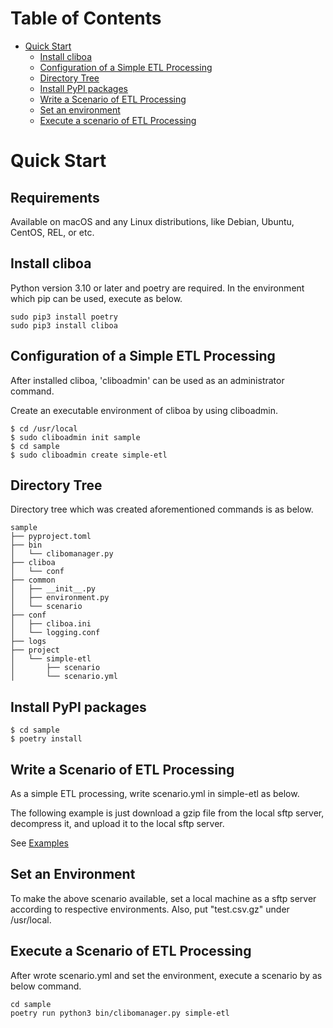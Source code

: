 # Table of Contents

* [Quick Start](#quick-start)
  * [Install cliboa](#install-cliboa)
  * [Configuration of a Simple ETL Processing](#configuration-of-a-simple-etl-processing)
  * [Directory Tree](#directory-tree)
  * [Install PyPI packages](#install-pypi-packages)
  * [Write a Scenario of ETL Processing](#write-a-scenario-of-etl-processing)
  * [Set an environment](#set-an-environment)
  * [Execute a scenario of ETL Processing](#execute-a-scenario-of-etl-processing)

# Quick Start
## Requirements
Available on macOS and any Linux distributions, like Debian, Ubuntu, CentOS, REL, or etc.

## Install cliboa
Python version 3.10 or later and poetry are required. In the environment which pip can be used, execute as below.

```
sudo pip3 install poetry
sudo pip3 install cliboa
```

## Configuration of a Simple ETL Processing
After installed cliboa, 'cliboadmin' can be used as an administrator command. 

Create an executable environment of cliboa by using cliboadmin.

```
$ cd /usr/local
$ sudo cliboadmin init sample
$ cd sample
$ sudo cliboadmin create simple-etl
```

## Directory Tree
Directory tree which was created aforementioned commands is as below.

```
sample
├── pyproject.toml
├── bin
│   └── clibomanager.py
├── cliboa
│   └── conf
├── common
│   ├── __init__.py
│   ├── environment.py
│   └── scenario
├── conf
│   ├── cliboa.ini
│   └── logging.conf
├── logs
├── project
│   └── simple-etl
│       ├── scenario
│       └── scenario.yml
```

## Install PyPI packages
```
$ cd sample
$ poetry install
```

## Write a Scenario of ETL Processing
As a simple ETL processing, write scenario.yml in simple-etl as below.

The following example is just download a gzip file from the local sftp server, decompress it, and upload it to the local sftp server.

See [Examples](docs/yaml_configuration.md#examples)

## Set an Environment
To make the above scenario available, set a local machine as a sftp server according to respective environments. Also, put "test.csv.gz" under /usr/local.

## Execute a Scenario of ETL Processing
After wrote scenario.yml and set the environment, execute a scenario by as below command.
```
cd sample
poetry run python3 bin/clibomanager.py simple-etl
```


